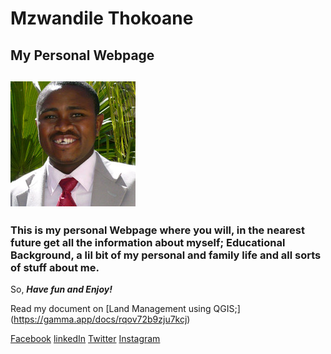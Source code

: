 # Mzwandile Thokoane
## My Personal Webpage

## ![Mzwandile Ivory Thokoane](https://github.com/Nuts2001/Mzwandile-Thokoane/blob/main/Suit.jpg)

### This is my personal Webpage where you will, in the nearest future get all the information about myself; Educational Background, a lil bit of my personal and family life and all sorts of stuff about me.

So, _**Have fun and Enjoy!**_

Read my document on [Land Management using QGIS;]   (https://gamma.app/docs/rqov72b9zju7kcj)

[Facebook](https://www.facebook.com/mzwandile.thokoane/)
[linkedIn](https://www.linkedin.com/in/mzwandile-thokoane-697577b1/)
[Twitter](https://twitter.com/thokoane)
[Instagram](https://www.instagram.com/mzwandile_nuts/)
